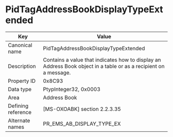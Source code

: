 # PidTagAddressBookDisplayTypeExtended

| Key | Value |
|---|---|
| Canonical name | PidTagAddressBookDisplayTypeExtended |
| Description | Contains a value that indicates how to display an Address Book object in a table or as a recipient on a message. |
| Property ID | 0x8C93 |
| Data type | PtypInteger32, 0x0003 |
| Area | Address Book |
| Defining reference | [MS-OXOABK] section 2.2.3.35 |
| Alternate names | PR_EMS_AB_DISPLAY_TYPE_EX |
